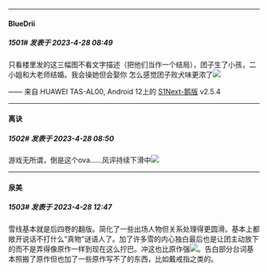 
*****

####  BlueDrii  
##### 1501#       发表于 2023-4-28 08:49

只看楼里发的这三幅图不看文字描述（把他们当作一个结局），团子生了小孩，二小姐和大老师结婚。我会操她但会娶你
怎么感觉团子败犬味更浓了<img src="https://static.saraba1st.com/image/smiley/carton2017/342.png" referrerpolicy="no-referrer">

—— 来自 HUAWEI TAS-AL00, Android 12上的 [S1Next-鹅版](https://github.com/ykrank/S1-Next/releases) v2.5.4

*****

####  离诀  
##### 1502#       发表于 2023-4-28 08:50

游戏无所谓，倒是这个ova……风评持续下滑中<img src="https://static.saraba1st.com/image/smiley/face2017/009.gif" referrerpolicy="no-referrer">


*****

####  泉美  
##### 1503#       发表于 2023-4-28 12:47

雪线基本就是后四卷的翻版。简化了一些出场人物但关系处理得更圆滑。基本上都敞开说话不打什么“真物”谜语人了。加了许多雪的内心独白最后也是让团主动放下的而不是弄得像原作一样到现在这么拧巴。冲这也比原作强<img src="https://static.saraba1st.com/image/smiley/face2017/067.png" referrerpolicy="no-referrer">。告白部分台词基本照搬了原作但也加了一些原作写不了的东西，比如戴戒指之类的。

